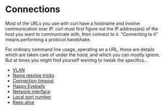 # Connections

Most of the URLs you use with curl have a hostname and involve communication
over IP. curl must first figure out the IP address(es) of the host you want to
communicate with, then connect to it. "Connecting to it" means performing a
protocol handshake.

For ordinary command line usage, operating on a URL, these are details which
are taken care of under the hood, and which you can mostly ignore. But at times
you might find yourself wanting to tweak the specifics…

* [VLAN](vlan.md)
* [Name resolve tricks](name.md)
* [Connection timeout](timeout.md)
* [Happy Eyeballs](happy.md)
* [Network interface](interface.md)
* [Local port number](local-port.md)
* [Keep alive](keepalive.md)
